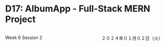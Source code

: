 # D17: AlbumApp - Full-Stack MERN Project

<div style="display: flex; justify-content: space-between;">
    <p>Week 6 Session 2</p>
    <p>２０２４年０１月０２日（火）</p>
</div>

<!-- ### Table of Contents -->
